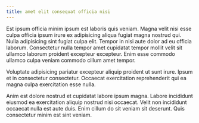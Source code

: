 ```yaml
---
title: amet elit consequat officia nisi
---
```


Est ipsum officia minim ipsum est laboris quis veniam. Magna velit nisi esse culpa officia ipsum irure ex adipisicing aliqua fugiat magna nostrud qui. Nulla adipisicing sint fugiat culpa elit. Tempor in nisi aute dolor ad eu officia laborum. Consectetur nulla tempor amet cupidatat tempor mollit velit sit ullamco laborum proident excepteur excepteur. Enim esse commodo ullamco culpa veniam commodo cillum amet tempor.

Voluptate adipisicing pariatur excepteur aliquip proident ut sunt irure. Ipsum et in consectetur consectetur. Occaecat exercitation reprehenderit qui ea magna culpa exercitation esse nulla.

Anim est dolore nostrud et cupidatat labore ipsum magna. Labore incididunt eiusmod ea exercitation aliquip nostrud nisi occaecat. Velit non incididunt occaecat nulla est aute duis. Enim cillum do sit veniam sit deserunt. Quis consectetur minim est sint veniam.